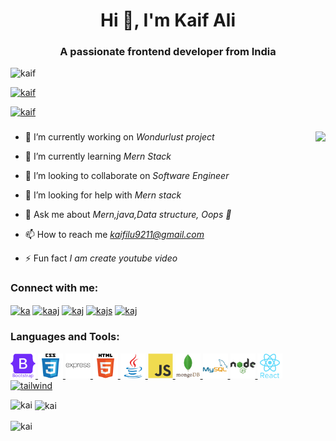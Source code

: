 <h1 align="center">Hi 👋, I'm Kaif Ali</h1>
<h3 align="center">A passionate frontend developer from India</h3>




<p align="left"> <img src="https://komarev.com/ghpvc/?username=kai&label=Profile%20views&color=0e75b6&style=flat" alt="kaif" /> </p>

<p align="left"> <a href="https://github.com/ryo-ma/github-profile-trophy"><img src="https://github-profile-trophy.vercel.app/?username=kai" alt="kaif" /></a> </p>

<p align="left"> <a href="https://x.com/kaif01234" target="blank"><img src="https://img.shields.io/twitter/follow/ka?logo=twitter&style=for-the-badge" alt="kaif" /></a> </p>

###

<img align="right" height="150" src="https://i.imgflip.com/65efzo.gif"  />

###

- 🔭 I’m currently working on *Wondurlust project*

- 🌱 I’m currently learning *Mern Stack*

- 👯 I’m looking to collaborate on *Software Engineer*

- 🤝 I’m looking for help with *Mern stack*

- 💬 Ask me about *Mern,java,Data structure, Oops 😬*

- 📫 How to reach me *kaifilu9211@gmail.com*

- ⚡ Fun fact *I am create youtube video*

<h3 align="left">Connect with me:</h3>
<p align="left">
<a href="https://x.com/kaif01234" target="blank"><img align="center" src="https://raw.githubusercontent.com/rahuldkjain/github-profile-readme-generator/master/src/images/icons/Social/twitter.svg" alt="ka" height="30" width="40" /></a>
<a href="https://www.linkedin.com/in/kaifali01" target="blank"><img align="center" src="https://raw.githubusercontent.com/rahuldkjain/github-profile-readme-generator/master/src/images/icons/Social/linked-in-alt.svg" alt="kaaj" height="30" width="40" /></a>
<a href="https://www.facebook.com/profile.php?id=100026568270527" target="blank"><img align="center" src="https://raw.githubusercontent.com/rahuldkjain/github-profile-readme-generator/master/src/images/icons/Social/facebook.svg" alt="kaj" height="30" width="40" /></a>
<a href="https://www.instagram.com/official_kaif_ali09/" target="blank"><img align="center" src="https://raw.githubusercontent.com/rahuldkjain/github-profile-readme-generator/master/src/images/icons/Social/instagram.svg" alt="kajs" height="30" width="40" /></a>
<!-- <a href="https://www.youtube.com/c/jja" target="blank"><img align="center" src="https://raw.githubusercontent.com/rahuldkjain/github-profile-readme-generator/master/src/images/icons/Social/youtube.svg" alt="jja" height="30" width="40" /></a> -->
<!-- <a href="https://www.hackerrank.com/kwk" target="blank"><img align="center" src="https://raw.githubusercontent.com/rahuldkjain/github-profile-readme-generator/master/src/images/icons/Social/hackerrank.svg" alt="kwk" height="30" width="40" /></a> -->
<a href="https://leetcode.com/u/codingsultankaif/" target="blank"><img align="center" src="https://raw.githubusercontent.com/rahuldkjain/github-profile-readme-generator/master/src/images/icons/Social/leet-code.svg" alt="kaj" height="30" width="40" /></a>
</p>

<h3 align="left">Languages and Tools:</h3>
<p align="left"> <a href="https://getbootstrap.com" target="_blank" rel="noreferrer"> <img src="https://raw.githubusercontent.com/devicons/devicon/master/icons/bootstrap/bootstrap-plain-wordmark.svg" alt="bootstrap" width="40" height="40"/> </a> <a href="https://www.w3schools.com/css/" target="_blank" rel="noreferrer"> <img src="https://raw.githubusercontent.com/devicons/devicon/master/icons/css3/css3-original-wordmark.svg" alt="css3" width="40" height="40"/> </a> <a href="https://expressjs.com" target="_blank" rel="noreferrer"> <img src="https://raw.githubusercontent.com/devicons/devicon/master/icons/express/express-original-wordmark.svg" alt="express" width="40" height="40"/> </a> <a href="https://www.w3.org/html/" target="_blank" rel="noreferrer"> <img src="https://raw.githubusercontent.com/devicons/devicon/master/icons/html5/html5-original-wordmark.svg" alt="html5" width="40" height="40"/> </a> <a href="https://www.java.com" target="_blank" rel="noreferrer"> <img src="https://raw.githubusercontent.com/devicons/devicon/master/icons/java/java-original.svg" alt="java" width="40" height="40"/> </a> <a href="https://developer.mozilla.org/en-US/docs/Web/JavaScript" target="_blank" rel="noreferrer"> <img src="https://raw.githubusercontent.com/devicons/devicon/master/icons/javascript/javascript-original.svg" alt="javascript" width="40" height="40"/> </a> <a href="https://www.mongodb.com/" target="_blank" rel="noreferrer"> <img src="https://raw.githubusercontent.com/devicons/devicon/master/icons/mongodb/mongodb-original-wordmark.svg" alt="mongodb" width="40" height="40"/> </a> <a href="https://www.mysql.com/" target="_blank" rel="noreferrer"> <img src="https://raw.githubusercontent.com/devicons/devicon/master/icons/mysql/mysql-original-wordmark.svg" alt="mysql" width="40" height="40"/> </a> <a href="https://nodejs.org" target="_blank" rel="noreferrer"> <img src="https://raw.githubusercontent.com/devicons/devicon/master/icons/nodejs/nodejs-original-wordmark.svg" alt="nodejs" width="40" height="40"/> </a> <a href="https://reactjs.org/" target="_blank" rel="noreferrer"> <img src="https://raw.githubusercontent.com/devicons/devicon/master/icons/react/react-original-wordmark.svg" alt="react" width="40" height="40"/> </a> <a href="https://tailwindcss.com/" target="_blank" rel="noreferrer"> <img src="https://www.vectorlogo.zone/logos/tailwindcss/tailwindcss-icon.svg" alt="tailwind" width="40" height="40"/> </a> </p>

<p><img align="left" src="https://github-readme-stats.vercel.app/api/top-langs?username=kai&show_icons=true&locale=en&layout=compact" alt="kai" /></p>

<p>&nbsp;<img align="center" src="https://github-readme-stats.vercel.app/api?username=kai&show_icons=true&locale=en" alt="kai" /></p>

<p><img align="center" src="https://github-readme-streak-stats.herokuapp.com/?user=kai&" alt="kai" /></p>
